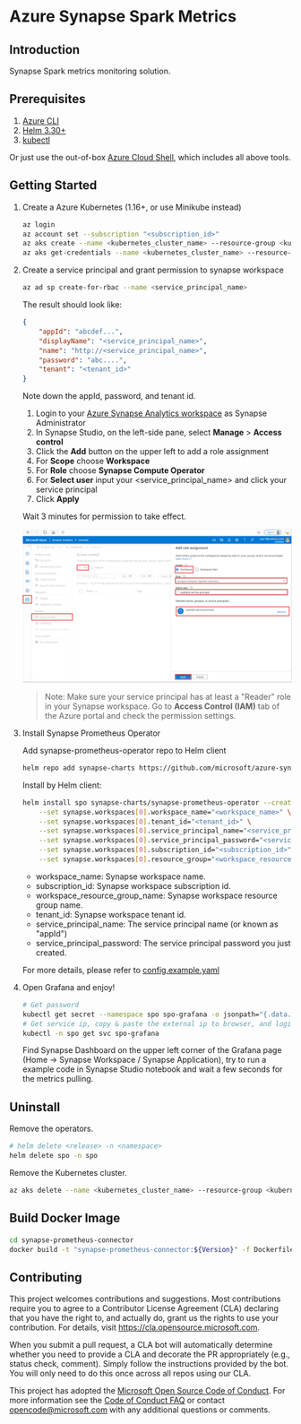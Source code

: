 # Azure Synapse Spark Metrics

## Introduction

Synapse Spark metrics monitoring solution.

## Prerequisites

1. [Azure CLI](https://docs.microsoft.com/en-us/cli/azure/install-azure-cli?view=azure-cli-latest)
2. [Helm 3.30+](https://github.com/helm/helm/releases)
3. [kubectl](https://kubernetes.io/docs/tasks/tools/install-kubectl/)

Or just use the out-of-box [Azure Cloud Shell](https://shell.azure.com/), which includes all above tools.

## Getting Started

1. Create a Azure Kubernetes (1.16+, or use Minikube instead)

    ```bash
    az login
    az account set --subscription "<subscription_id>"
    az aks create --name <kubernetes_cluster_name> --resource-group <kubernetes_cluster_rg> --location eastus --node-vm-size Standard_D2s_v3
    az aks get-credentials --name <kubernetes_cluster_name> --resource-group <kubernetes_cluster_rg>
    ```

2. Create a service principal and grant permission to synapse workspace

    ```bash
    az ad sp create-for-rbac --name <service_principal_name>
    ```

    The result should look like:

    ```json
    {
        "appId": "abcdef...",
        "displayName": "<service_principal_name>",
        "name": "http://<service_principal_name>",
        "password": "abc....",
        "tenant": "<tenant_id>"
    }
    ```

    Note down the appId, password, and tenant id.

    1. Login to your [Azure Synapse Analytics workspace](https://web.azuresynapse.net/) as Synapse Administrator
    2. In Synapse Studio, on the left-side pane, select **Manage** > **Access control**
    3. Click the **Add** button on the upper left to add a role assignment
    4. For **Scope** choose **Workspace**
    5. For **Role** choose **Synapse Compute Operator**
    6. For **Select user** input your <service_principal_name> and click your service principal
    7. Click **Apply**

    Wait 3 minutes for permission to take effect.

    ![screenshot-grant-permission-srbac](docs/image/screenshot-grant-permission-srbac.png)

    > Note: Make sure your service principal has at least a "Reader" role in your Synapse workspace. Go to **Access Control (IAM)** tab of the Azure portal and check the permission settings.

3. Install Synapse Prometheus Operator

    Add synapse-prometheus-operator repo to Helm client

    ```bash
    helm repo add synapse-charts https://github.com/microsoft/azure-synapse-spark-metrics/releases/download/helm-chart
    ```

    Install by Helm client:

    ```bash
    helm install spo synapse-charts/synapse-prometheus-operator --create-namespace --namespace spo \
        --set synapse.workspaces[0].workspace_name="<workspace_name>" \
        --set synapse.workspaces[0].tenant_id="<tenant_id>" \
        --set synapse.workspaces[0].service_principal_name="<service_principal_app_id>" \
        --set synapse.workspaces[0].service_principal_password="<service_principal_password>" \
        --set synapse.workspaces[0].subscription_id="<subscription_id>" \
        --set synapse.workspaces[0].resource_group="<workspace_resource_group_name>"
    ```

     - workspace_name: Synapse workspace name.
     - subscription_id: Synapse workspace subscription id.
     - workspace_resource_group_name:  Synapse workspace resource group name.
     - tenant_id: Synapse workspace tenant id.
     - service_principal_name: The service principal name (or known as "appId")
     - service_principal_password: The service principal password you just created.

    For more details, please refer to [config.example.yaml](https://github.com/microsoft/azure-synapse-spark-metrics/blob/main/synapse-prometheus-connector/src/config/config.example.yaml)

4. Open Grafana and enjoy!

    ```bash
    # Get password
    kubectl get secret --namespace spo spo-grafana -o jsonpath="{.data.admin-password}" | base64 --decode ; echo
    # Get service ip, copy & paste the external ip to browser, and login with username 'admin' and the password.
    kubectl -n spo get svc spo-grafana
    ```

    Find Synapse Dashboard on the upper left corner of the Grafana page (Home -> Synapse Workspace / Synapse Application),
    try to run a example code in Synapse Studio notebook and wait a few seconds for the metrics pulling.

## Uninstall

Remove the operators.

```bash
# helm delete <release> -n <namespace>
helm delete spo -n spo
```

Remove the Kubernetes cluster.

```bash
az aks delete --name <kubernetes_cluster_name> --resource-group <kubernetes_cluster_rg>
```

## Build Docker Image

```bash
cd synapse-prometheus-connector
docker build -t "synapse-prometheus-connector:${Version}" -f Dockerfile .
```

## Contributing

This project welcomes contributions and suggestions.  Most contributions require you to agree to a
Contributor License Agreement (CLA) declaring that you have the right to, and actually do, grant us
the rights to use your contribution. For details, visit https://cla.opensource.microsoft.com.

When you submit a pull request, a CLA bot will automatically determine whether you need to provide
a CLA and decorate the PR appropriately (e.g., status check, comment). Simply follow the instructions
provided by the bot. You will only need to do this once across all repos using our CLA.

This project has adopted the [Microsoft Open Source Code of Conduct](https://opensource.microsoft.com/codeofconduct/).
For more information see the [Code of Conduct FAQ](https://opensource.microsoft.com/codeofconduct/faq/) or
contact [opencode@microsoft.com](mailto:opencode@microsoft.com) with any additional questions or comments.
